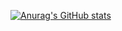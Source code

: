 [![Anurag's GitHub stats](https://github-readme-stats.vercel.app/api?username=Notoriety7)](https://github.com/anuraghazra/github-readme-stats)
